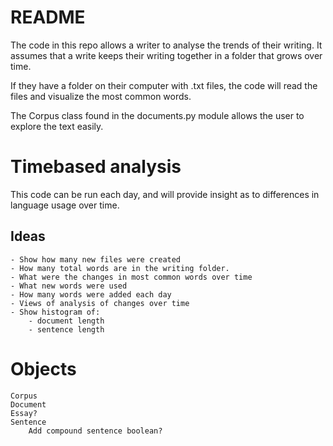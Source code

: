 # README

The code in this repo allows a writer to analyse the trends of their writing.  It assumes that a write keeps their writing together in a folder that grows over time.   

If they have a folder on their computer with .txt files, the code will read the files and visualize the most common words.

The Corpus class found in the documents.py module allows the user to explore the text easily.
# Timebased analysis
This code can be run each day, and will provide insight as to differences in language usage over time.
## Ideas
    - Show how many new files were created
    - How many total words are in the writing folder.
    - What were the changes in most common words over time
    - What new words were used 
    - How many words were added each day
    - Views of analysis of changes over time
    - Show histogram of:
        - document length
        - sentence length

# Objects
    Corpus
    Document
    Essay?
    Sentence
        Add compound sentence boolean?